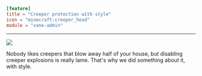 ```toml
[feature]
title = "Creeper protection with style"
icon = "minecraft:creeper_head"
module = "vane-admin"
```
---
![](assets/gifs/creeper-protection.gif)

Nobody likes creepers that blow away half of your house,
but disabling creeper explosions is really lame.
That's why we did something about it, with style.
